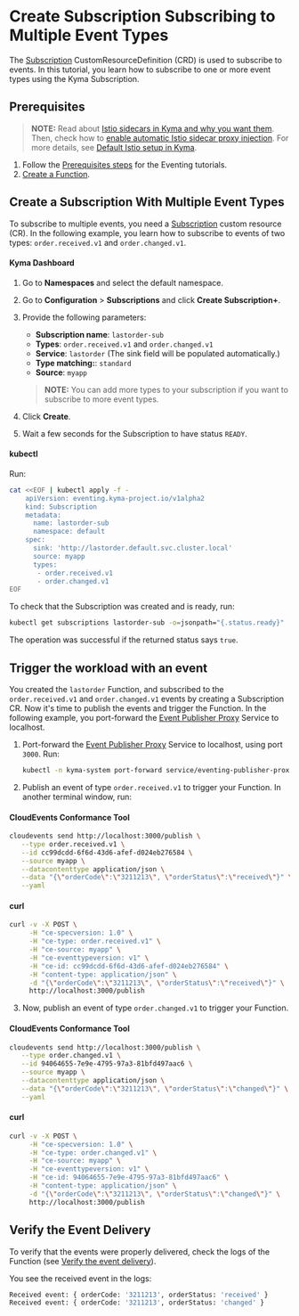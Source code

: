 # Create Subscription Subscribing to Multiple Event Types

The [Subscription](../resources/evnt-cr-subscription.md) CustomResourceDefinition (CRD) is used to subscribe to events. In this tutorial, you learn how to subscribe to one or more event types using the Kyma Subscription.

## Prerequisites

>**NOTE:** Read about [Istio sidecars in Kyma and why you want them](https://kyma-project.io/#/istio/user/00-overview/00-30-overview-istio-sidecars). Then, check how to [enable automatic Istio sidecar proxy injection](https://kyma-project.io/#/istio/user/02-operation-guides/operations/02-20-enable-sidecar-injection). For more details, see [Default Istio setup in Kyma](https://kyma-project.io/#/istio/user/00-overview/00-40-overview-istio-setup).

1. Follow the [Prerequisites steps](evnt-01-prerequisites.md) for the Eventing tutorials.
2. [Create a Function](https://kyma-project.io/#/02-get-started/04-trigger-workload-with-event#create-a-function).

## Create a Subscription With Multiple Event Types

To subscribe to multiple events, you need a [Subscription](../resources/evnt-cr-subscription.md) custom resource (CR). In the following example, you learn how to subscribe to events of two types: `order.received.v1` and `order.changed.v1`.

<!-- tabs:start -->

#### **Kyma Dashboard**

1. Go to **Namespaces** and select the default namespace.
2. Go to **Configuration** > **Subscriptions** and click **Create Subscription+**.
3. Provide the following parameters:
   - **Subscription name**: `lastorder-sub`
   - **Types**: `order.received.v1` and `order.changed.v1`
   - **Service**: `lastorder` (The sink field will be populated automatically.)
   - **Type matching:**: `standard`
   - **Source**: `myapp`

   > **NOTE:** You can add more types to your subscription if you want to subscribe to more event types.

4. Click **Create**.
5. Wait a few seconds for the Subscription to have status `READY`.

#### **kubectl**

Run:

```bash
cat <<EOF | kubectl apply -f -
    apiVersion: eventing.kyma-project.io/v1alpha2
    kind: Subscription
    metadata:
      name: lastorder-sub
      namespace: default
    spec:
      sink: 'http://lastorder.default.svc.cluster.local'
      source: myapp
      types:
       - order.received.v1
       - order.changed.v1
EOF
```

To check that the Subscription was created and is ready, run:

```bash
kubectl get subscriptions lastorder-sub -o=jsonpath="{.status.ready}"
```

The operation was successful if the returned status says `true`.

<!-- tabs:end -->

## Trigger the workload with an event

You created the `lastorder` Function, and subscribed to the `order.received.v1` and `order.changed.v1` events by creating a Subscription CR. Now it's time to publish the events and trigger the Function.
In the following example, you port-forward the [Event Publisher Proxy](../evnt-architecture.md) Service to localhost.

1. Port-forward the [Event Publisher Proxy](../evnt-architecture.md) Service to localhost, using port `3000`. Run:

   ```bash
   kubectl -n kyma-system port-forward service/eventing-publisher-proxy 3000:80
   ```

2. Publish an event of type `order.received.v1` to trigger your Function. In another terminal window, run:

<!-- tabs:start -->

#### **CloudEvents Conformance Tool**

```bash
cloudevents send http://localhost:3000/publish \
   --type order.received.v1 \
   --id cc99dcdd-6f6d-43d6-afef-d024eb276584 \
   --source myapp \
   --datacontenttype application/json \
   --data "{\"orderCode\":\"3211213\", \"orderStatus\":\"received\"}" \
   --yaml
```

#### **curl**

```bash
curl -v -X POST \
     -H "ce-specversion: 1.0" \
     -H "ce-type: order.received.v1" \
     -H "ce-source: myapp" \
     -H "ce-eventtypeversion: v1" \
     -H "ce-id: cc99dcdd-6f6d-43d6-afef-d024eb276584" \
     -H "content-type: application/json" \
     -d "{\"orderCode\":\"3211213\", \"orderStatus\":\"received\"}" \
     http://localhost:3000/publish
```
  
<!-- tabs:end -->

3. Now, publish an event of type `order.changed.v1` to trigger your Function.

<!-- tabs:start -->

#### **CloudEvents Conformance Tool**

```bash
cloudevents send http://localhost:3000/publish \
   --type order.changed.v1 \
   --id 94064655-7e9e-4795-97a3-81bfd497aac6 \
   --source myapp \
   --datacontenttype application/json \
   --data "{\"orderCode\":\"3211213\", \"orderStatus\":\"changed\"}" \
   --yaml
```

#### **curl**

```bash
curl -v -X POST \
     -H "ce-specversion: 1.0" \
     -H "ce-type: order.changed.v1" \
     -H "ce-source: myapp" \
     -H "ce-eventtypeversion: v1" \
     -H "ce-id: 94064655-7e9e-4795-97a3-81bfd497aac6" \
     -H "content-type: application/json" \
     -d "{\"orderCode\":\"3211213\", \"orderStatus\":\"changed\"}" \ 
     http://localhost:3000/publish
```
<!-- tabs:end -->

## Verify the Event Delivery

To verify that the events were properly delivered, check the logs of the Function (see [Verify the event delivery](https://kyma-project.io/#/02-get-started/04-trigger-workload-with-event?id=verify-the-event-delivery)).

You see the received event in the logs:

```sh
Received event: { orderCode: '3211213', orderStatus: 'received' }
Received event: { orderCode: '3211213', orderStatus: 'changed' }
```
